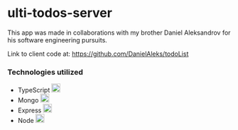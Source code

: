 # ulti-todos-server

This app was made in collaborations with my brother Daniel Aleksandrov for his software engineering pursuits.

Link to client code at: https://github.com/DanielAleks/todoList

### Technologies utilized

- TypeScript <img src="https://i.ibb.co/RBfMh8f/typescript.png" width="20" title="hover text">
- Mongo <img src="https://i.ibb.co/mqJXvJq/mongodb.png" width="20" title="hover text">
- Express <img src="https://i.ibb.co/CJfJN1D/express-Logo.png" width="20" title="hover text">
- Node <img src="https://i.ibb.co/Pm9X8Jq/Node.png" width="20" title="hover text">

